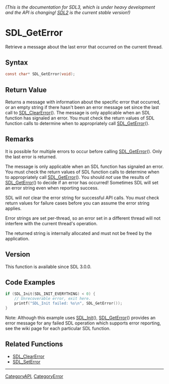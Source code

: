 ###### (This is the documentation for SDL3, which is under heavy development and the API is changing! [SDL2](https://wiki.libsdl.org/SDL2/) is the current stable version!)
# SDL_GetError

Retrieve a message about the last error that occurred on the current thread.

## Syntax

```c
const char* SDL_GetError(void);

```

## Return Value

Returns a message with information about the specific error that occurred,
or an empty string if there hasn't been an error message set since the last
call to [SDL_ClearError](SDL_ClearError)(). The message is only applicable
when an SDL function has signaled an error. You must check the return
values of SDL function calls to determine when to appropriately call
[SDL_GetError](SDL_GetError)().

## Remarks

It is possible for multiple errors to occur before calling
[SDL_GetError](SDL_GetError)(). Only the last error is returned.

The message is only applicable when an SDL function has signaled an error.
You must check the return values of SDL function calls to determine when to
appropriately call [SDL_GetError](SDL_GetError)(). You should *not* use the
results of [SDL_GetError](SDL_GetError)() to decide if an error has
occurred! Sometimes SDL will set an error string even when reporting
success.

SDL will *not* clear the error string for successful API calls. You *must*
check return values for failure cases before you can assume the error
string applies.

Error strings are set per-thread, so an error set in a different thread
will not interfere with the current thread's operation.

The returned string is internally allocated and must not be freed by the
application.

## Version

This function is available since SDL 3.0.0.

## Code Examples

```c++
if (SDL_Init(SDL_INIT_EVERYTHING) < 0) {
    // Unrecoverable error, exit here.
    printf("SDL_Init failed: %s\n", SDL_GetError());
}
```
Note: Although this example uses [SDL_Init](SDL_Init)(), [SDL_GetError](SDL_GetError)() provides an error message for any failed SDL operation which supports error reporting, see the wiki page for each particular SDL function.

## Related Functions

* [SDL_ClearError](SDL_ClearError)
* [SDL_SetError](SDL_SetError)

----
[CategoryAPI](CategoryAPI), [CategoryError](CategoryError)

